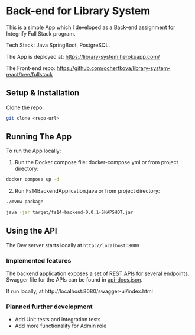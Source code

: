 # Back-end for Library System

This is a simple App which I developed as a Back-end assignment for Integrify Full Stack program.

Tech Stack: Java SpringBoot, PostgreSQL.

The App is deployed at:
https://library-system.herokuapp.com/

The Front-end repo:
https://github.com/ochertkova/library-system-react/tree/fullstack



## Setup & Installation

Clone the repo.

```bash
git clone <repo-url>
```
## Running The App

To run the App locally:

1. Run the Docker compose file: docker-compose.yml
or from project directory:
```bash
docker compose up -d
```
2. Run Fs14BackendApplication.java 
or from project directory:
```bash
./mvnw package
```
```bash
java -jar target/fs14-backend-0.0.1-SNAPSHOT.jar
```
## Using the API

The Dev server starts locally at `http://localhost:8080`


### Implemented features

The backend application exposes a set of REST APIs for several endpoints.
Swagger file for the APIs can be found in [api-docs.json](api-docs.json).

If run locally, at http://localhost:8080/swagger-ui/index.html

### Planned further development

- Add Unit tests and integration tests
- Add more functionality for Admin role